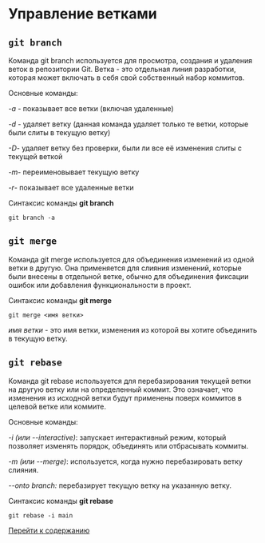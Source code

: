 # **Управление ветками**

## `git branch`
Команда git branch используется для просмотра, создания и удаления веток в репозитории Git. Ветка - это отдельная линия разработки, которая может включать в себя свой собственный набор коммитов.

Основные команды:

*-a* - показывает все ветки (включая удаленные)

*-d* - удаляет ветку (данная команда удаляет только те ветки, которые были слиты в текущую ветку)

*-D*- удаляет ветку без проверки, были ли все её изменения слиты с текущей веткой

*-m*- переименовывает текущую ветку

*-r*- показывает все удаленные ветки

Синтаксис команды **git branch**
```
git branch -a
```
## `git merge`
Команда git merge используется для объединения изменений из одной ветки в другую. Она применяется для слияния изменений, которые были внесены в отдельной ветке, обычно для объединения фиксации ошибок или добавления функциональности в проект.

Синтаксис команды **git merge**
```
git merge <имя ветки>
```
*имя ветки* - это имя ветки, изменения из которой вы хотите объединить в текущую ветку.

## `git rebase`
Команда git rebase используется для перебазирования текущей ветки на другую ветку или на определенный коммит. Это означает, что изменения из исходной ветки будут применены поверх коммитов в целевой ветке или коммите.

Основные команды:

*-i (или --interactive)*: запускает интерактивный режим, который позволяет изменять порядок, объединять или отбрасывать коммиты.

*-m (или --merge)*: используется, когда нужно перебазировать ветку слияния.

*--onto branch:* перебазирует текущую ветку на указанную ветку.

Синтаксис команды **git rebase**
```
git rebase -i main
```


[Перейти к содержанию](главная.md) 